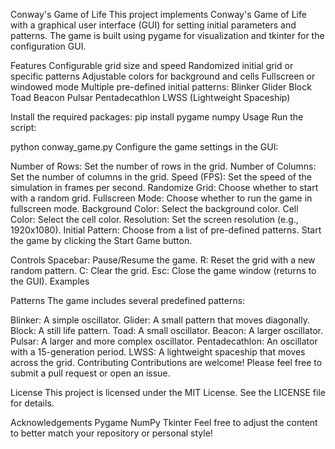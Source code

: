 Conway's Game of Life
This project implements Conway's Game of Life with a graphical user interface (GUI) for setting initial parameters and patterns. The game is built using pygame for visualization and tkinter for the configuration GUI.

Features
Configurable grid size and speed
Randomized initial grid or specific patterns
Adjustable colors for background and cells
Fullscreen or windowed mode
Multiple pre-defined initial patterns:
Blinker
Glider
Block
Toad
Beacon
Pulsar
Pentadecathlon
LWSS (Lightweight Spaceship)

Install the required packages:
pip install pygame numpy
Usage
Run the script:

python conway_game.py
Configure the game settings in the GUI:

Number of Rows: Set the number of rows in the grid.
Number of Columns: Set the number of columns in the grid.
Speed (FPS): Set the speed of the simulation in frames per second.
Randomize Grid: Choose whether to start with a random grid.
Fullscreen Mode: Choose whether to run the game in fullscreen mode.
Background Color: Select the background color.
Cell Color: Select the cell color.
Resolution: Set the screen resolution (e.g., 1920x1080).
Initial Pattern: Choose from a list of pre-defined patterns.
Start the game by clicking the Start Game button.

Controls
Spacebar: Pause/Resume the game.
R: Reset the grid with a new random pattern.
C: Clear the grid.
Esc: Close the game window (returns to the GUI).
Examples


Patterns
The game includes several predefined patterns:

Blinker: A simple oscillator.
Glider: A small pattern that moves diagonally.
Block: A still life pattern.
Toad: A small oscillator.
Beacon: A larger oscillator.
Pulsar: A larger and more complex oscillator.
Pentadecathlon: An oscillator with a 15-generation period.
LWSS: A lightweight spaceship that moves across the grid.
Contributing
Contributions are welcome! Please feel free to submit a pull request or open an issue.

License
This project is licensed under the MIT License. See the LICENSE file for details.

Acknowledgements
Pygame
NumPy
Tkinter
Feel free to adjust the content to better match your repository or personal style!

